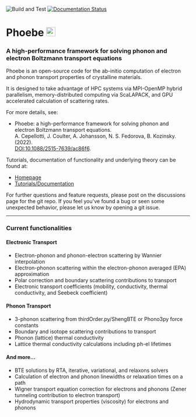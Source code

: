 ![Build and Test](https://github.com/mir-group/phoebe/workflows/Build%20and%20Test/badge.svg)
[![Documentation Status](https://readthedocs.org/projects/phoebe/badge/?version=develop)](https://phoebe.readthedocs.io/en/develop/?badge=develop)

# Phoebe <img src="doc/sphinx/source/_static/icon.png" width="25"/>

### A high-performance framework for solving phonon and electron Boltzmann transport equations

Phoebe is an open-source code for the ab-initio computation of electron and phonon transport properties of crystalline materials.

It is designed to take advantage of HPC systems via MPI-OpenMP hybrid parallelism, memory-distributed computing via ScaLAPACK, and GPU accelerated calculation of scattering rates.

For more details, see:

* Phoebe: a high-performance framework for solving phonon and electron Boltzmann transport equations.  
  A. Cepellotti, J. Coulter, A. Johansson, N. S. Fedorova, B. Kozinsky. (2022).   
  [DOI:10.1088/2515-7639/ac86f6](https://doi.org/10.1088/2515-7639/ac86f6).

Tutorials, documentation of functionality and underlying theory can be found at:
  * [Homepage](https://mir-group.github.io/phoebe/)
  * [Tutorials/Documentation](https://phoebe.readthedocs.io/en/develop/introduction.html)

For further questions and feature requests, please post on the discussions page for the git repo.
If you feel you've found a bug or seen some unexpected behavior, please let us know by opening a git issue. 

-------------------------
### Current functionalities
#### Electronic Transport

   * Electron-phonon and phonon-electron scattering by Wannier interpolation
   * Electron-phonon scattering within the electron-phonon averaged (EPA) approximation
   * Polar correction and boundary scattering contributions to transport
   * Electronic transport coefficients (mobility, conductivity, thermal conductivity, and Seebeck coefficient)

#### Phonon Transport

   * 3-phonon scattering from thirdOrder.py/ShengBTE or Phono3py force constants
   * Boundary and isotope scattering contributions to transport
   * Phonon (lattice) thermal conductivity
   * Lattice thermal conductivity calculations including ph-el lifetimes

#### And more...

   * BTE solutions by RTA, iterative, variational, and relaxons solvers
   * Calculation of electron and phonon linewidths or relaxation times on a path
   * Wigner transport equation correction for electrons and phonons (Zener tunneling contribution to electron transport)
   * Hydrodynamic transport properties (viscosity) for electrons and phonons
